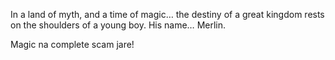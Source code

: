 In a land of myth, and a time of magic… the destiny of a great kingdom rests on the shoulders of a young boy. His name… Merlin.

Magic na complete scam jare! 
